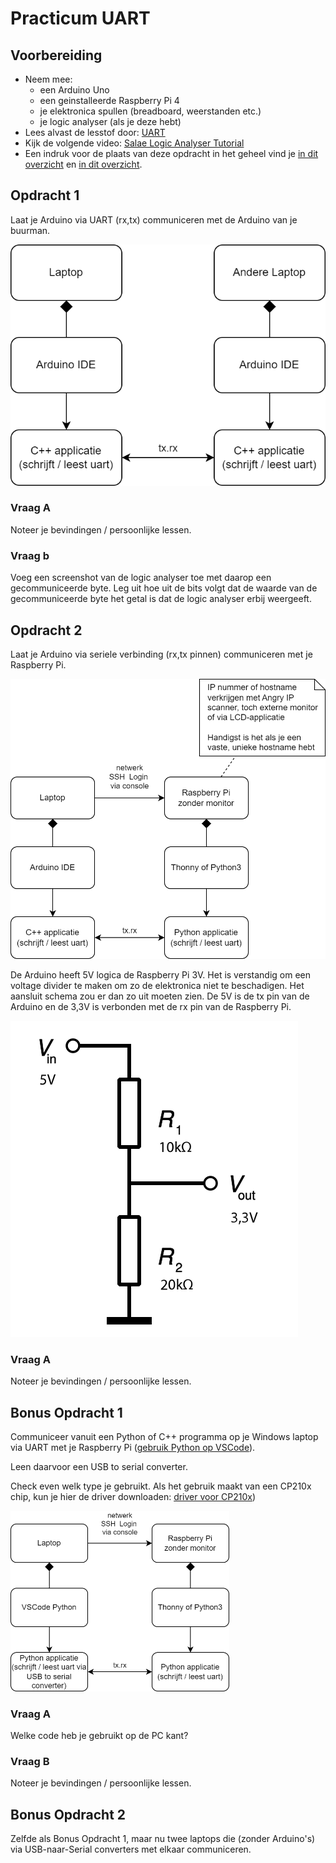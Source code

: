 # Practicum UART

## Voorbereiding

- Neem mee:
  - een Arduino Uno
  - een geinstalleerde Raspberry Pi 4
  - je elektronica spullen (breadboard, weerstanden etc.)
  - je logic analyser (als je deze hebt)
- Lees alvast de lesstof door: [UART](./README.md)
- Kijk de volgende video: [Salae Logic Analyser Tutorial](https://www.youtube.com/watch?v=rR5cEFRO9_s)
- Een indruk voor de plaats van deze opdracht in het geheel vind je [in dit overzicht](./img/overzicht1.png) en [in dit overzicht](./img/overzicht2.png).

## Opdracht 1

Laat je Arduino via UART (rx,tx) communiceren met de Arduino van je buurman.

![schema opdracht 1](./img/opdracht1.png) 

### Vraag A

Noteer je bevindingen / persoonlijke lessen.

### Vraag b

Voeg een screenshot van de logic analyser toe met daarop een gecommuniceerde byte. Leg uit hoe uit de bits volgt dat de waarde van de gecommuniceerde byte het getal is dat de logic analyser erbij weergeeft.

## Opdracht 2

Laat je Arduino via seriele verbinding (rx,tx pinnen) communiceren met je Raspberry Pi. 

![schema opdracht 2](./img/opdracht2.png) 

De Arduino heeft 5V logica de Raspberry Pi 3V. Het is verstandig om een voltage divider te maken om zo de elektronica niet te beschadigen. Het aansluit schema zou er dan zo uit moeten zien. De 5V is de tx pin van de Arduino en de 3,3V is verbonden met de rx pin van de Raspberry Pi.

![voltage devider](./img/Diagram_of_voltage_divider_netwrok.svg)

### Vraag A

Noteer je bevindingen / persoonlijke lessen.

## Bonus Opdracht 1

Communiceer vanuit een Python of C++ programma op je Windows laptop via UART met je Raspberry Pi ([gebruik Python op VSCode](../../../software/python/python-op-vscode.md)).

Leen daarvoor een USB to serial converter.

Check even welk type je gebruikt. Als het gebruik maakt van een CP210x chip, kun je hier de driver downloaden:  [driver voor CP210x](https://www.silabs.com/developers/usb-to-uart-bridge-vcp-drivers?tab=downloads))

<img src="./img/bonus-opdracht.png" width="350px" />

### Vraag A

Welke code heb je gebruikt op de PC kant?

### Vraag B

Noteer je bevindingen / persoonlijke lessen.

## Bonus Opdracht 2

Zelfde als Bonus Opdracht 1, maar nu twee laptops die (zonder Arduino's) via USB-naar-Serial converters met elkaar communiceren.
